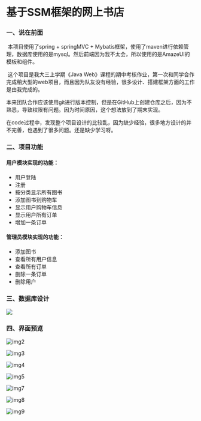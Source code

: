 # 基于SSM框架的网上书店
### 一、说在前面

​	本项目使用了spring + springMVC + Mybatis框架，使用了maven进行依赖管理，数据库使用的是mysql。然后前端因为我不太会，所以使用的是AmazeUI的模板和组件。

​	这个项目是我大三上学期《Java Web》课程的期中考核作业，第一次和同学合作完成稍大型的web项目，而且因为队友没有经验，很多设计、搭建框架方面的工作是由我完成的。

​	本来团队合作应该使用git进行版本控制，但是在GitHub上创建仓库之后，因为不熟悉，导致权限有问题。因为时间原因，这个想法放到了期末实现。

​	在code过程中，发现整个项目设计的比较乱，因为缺少经验，很多地方设计的并不完善，也遇到了很多问题。还是缺少学习呀。

### 二、项目功能

#### 用户模块实现的功能：

- 用户登陆
- 注册
- 按分类显示所有图书
- 添加图书到购物车
- 显示用户购物车信息
- 显示用户所有订单
- 增加一条订单

#### 管理员模块实现的功能：

- 添加图书
- 查看所有用户信息
- 查看所有订单
- 删除一条订单
- 删除用户

### 三、数据库设计

![](https://github.com/DanChunStone/BookStoreBasedOnSSM/blob/master/img/img1.png)

### 四、界面预览

![img2](https://github.com/DanChunStone/BookStoreBasedOnSSM/blob/master/img/img2.png)

![img3](https://github.com/DanChunStone/BookStoreBasedOnSSM/blob/master/img/img3.png)

![img4](https://github.com/DanChunStone/BookStoreBasedOnSSM/blob/master/img/img4.png)

![img5](https://github.com/DanChunStone/BookStoreBasedOnSSM/blob/master/img/img5.png)

![img7](https://github.com/DanChunStone/BookStoreBasedOnSSM/blob/master/img/img7.png)

![img8](https://github.com/DanChunStone/BookStoreBasedOnSSM/blob/master/img/img8.png)

![img9](https://github.com/DanChunStone/BookStoreBasedOnSSM/blob/master/img/img9.png)


